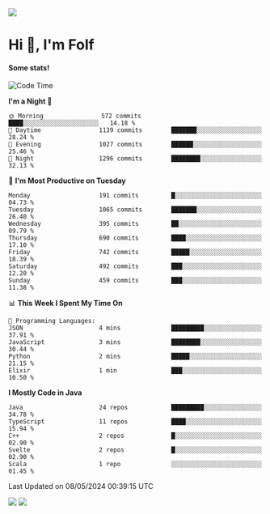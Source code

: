 <img src="https://komarev.com/ghpvc/?username=itsfolf"/>
<h1>Hi 👋, I'm Folf</h1>


#### Some stats!
<!--START_SECTION:waka-->
![Code Time](http://img.shields.io/badge/Code%20Time-2%2C206%20hrs%2048%20mins-blue)

**I'm a Night 🦉** 

```text
🌞 Morning                572 commits         ████░░░░░░░░░░░░░░░░░░░░░   14.18 % 
🌆 Daytime                1139 commits        ███████░░░░░░░░░░░░░░░░░░   28.24 % 
🌃 Evening                1027 commits        ██████░░░░░░░░░░░░░░░░░░░   25.46 % 
🌙 Night                  1296 commits        ████████░░░░░░░░░░░░░░░░░   32.13 % 
```
📅 **I'm Most Productive on Tuesday** 

```text
Monday                   191 commits         █░░░░░░░░░░░░░░░░░░░░░░░░   04.73 % 
Tuesday                  1065 commits        ███████░░░░░░░░░░░░░░░░░░   26.40 % 
Wednesday                395 commits         ██░░░░░░░░░░░░░░░░░░░░░░░   09.79 % 
Thursday                 690 commits         ████░░░░░░░░░░░░░░░░░░░░░   17.10 % 
Friday                   742 commits         █████░░░░░░░░░░░░░░░░░░░░   18.39 % 
Saturday                 492 commits         ███░░░░░░░░░░░░░░░░░░░░░░   12.20 % 
Sunday                   459 commits         ███░░░░░░░░░░░░░░░░░░░░░░   11.38 % 
```


📊 **This Week I Spent My Time On** 

```text
💬 Programming Languages: 
JSON                     4 mins              █████████░░░░░░░░░░░░░░░░   37.91 % 
JavaScript               3 mins              ████████░░░░░░░░░░░░░░░░░   30.44 % 
Python                   2 mins              █████░░░░░░░░░░░░░░░░░░░░   21.15 % 
Elixir                   1 min               ███░░░░░░░░░░░░░░░░░░░░░░   10.50 % 
```

**I Mostly Code in Java** 

```text
Java                     24 repos            █████████░░░░░░░░░░░░░░░░   34.78 % 
TypeScript               11 repos            ████░░░░░░░░░░░░░░░░░░░░░   15.94 % 
C++                      2 repos             █░░░░░░░░░░░░░░░░░░░░░░░░   02.90 % 
Svelte                   2 repos             █░░░░░░░░░░░░░░░░░░░░░░░░   02.90 % 
Scala                    1 repo              ░░░░░░░░░░░░░░░░░░░░░░░░░   01.45 % 
```




 Last Updated on 08/05/2024 00:39:15 UTC
<!--END_SECTION:waka-->
<a src="https://discord.com/users/1090088995976925305"><img src="https://lanyard-profile-readme.vercel.app/api/1090088995976925305"/></a></td> 
<img src="https://hit.yhype.me/github/profile?user_id=9268058"/>

